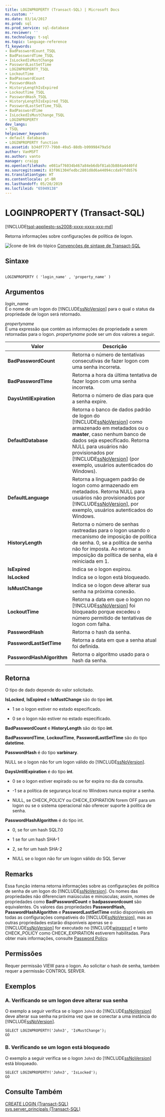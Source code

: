 ```yaml
---
title: LOGINPROPERTY (Transact-SQL) | Microsoft Docs
ms.custom: ''
ms.date: 03/14/2017
ms.prod: sql
ms.prod_service: sql-database
ms.reviewer: ''
ms.technology: t-sql
ms.topic: language-reference
f1_keywords:
- BadPasswordCount_TSQL
- BadPasswordTime_TSQL
- IsLockedIsMustChange
- PasswordLastSetTime
- LOGINPROPERTY_TSQL
- LockoutTime
- BadPasswordCount
- PasswordHash
- HistoryLengthIsExpired
- LockoutTime_TSQL
- PasswordHash_TSQL
- HistoryLengthIsExpired_TSQL
- PasswordLastSetTime_TSQL
- BadPasswordTime
- IsLockedIsMustChange_TSQL
- LOGINPROPERTY
dev_langs:
- TSQL
helpviewer_keywords:
- default database
- LOGINPROPERTY function
ms.assetid: b34df777-79b0-49a5-88db-b99998479a5d
author: VanMSFT
ms.author: vanto
manager: craigg
ms.openlocfilehash: e081af76034b467a84eb6dbf81ab3b884a4440fd
ms.sourcegitcommit: 83f061304fedbc2801d8d6a44094ccda97fdb576
ms.translationtype: HT
ms.contentlocale: pt-BR
ms.lasthandoff: 05/20/2019
ms.locfileid: "65949138"
---
```

# <a name="loginproperty-transact-sql"></a>LOGINPROPERTY (Transact-SQL)
[!INCLUDE[tsql-appliesto-ss2008-xxxx-xxxx-xxx-md](../../includes/tsql-appliesto-ss2008-xxxx-xxxx-xxx-md.md)]

  Retorna informações sobre configurações de política de logon.  
  
 ![Ícone de link do tópico](../../database-engine/configure-windows/media/topic-link.gif "Ícone de link do tópico") [Convenções de sintaxe de Transact-SQL](../../t-sql/language-elements/transact-sql-syntax-conventions-transact-sql.md)  
  
## <a name="syntax"></a>Sintaxe  
  
```  
  
LOGINPROPERTY ( 'login_name' , 'property_name' )  
```  
  
## <a name="arguments"></a>Argumentos  
 *login_name*  
 É o nome de um logon do [!INCLUDE[ssNoVersion](../../includes/ssnoversion-md.md)] para o qual o status da propriedade de logon será retornado.  
  
 *propertyname*  
 É uma expressão que contém as informações de propriedade a serem retornadas para o logon. *propertyname* pode ser um dos valores a seguir.  
  
|Valor|Descrição|  
|-----------|-----------------|  
|**BadPasswordCount**|Retorna o número de tentativas consecutivas de fazer logon com uma senha incorreta.|  
|**BadPasswordTime**|Retorna a hora da última tentativa de fazer logon com uma senha incorreta.|  
|**DaysUntilExpiration**|Retorna o número de dias para que a senha expire.|  
|**DefaultDatabase**|Retorna o banco de dados padrão de logon do [!INCLUDE[ssNoVersion](../../includes/ssnoversion-md.md)] como armazenado em metadados ou o **master**, caso nenhum banco de dados seja especificado. Retorna NULL para usuários não provisionados por [!INCLUDE[ssNoVersion](../../includes/ssnoversion-md.md)] (por exemplo, usuários autenticados do Windows).|  
|**DefaultLanguage**|Retorna a linguagem padrão de logon como armazenado em metadados. Retorna NULL para usuários não provisionados por [!INCLUDE[ssNoVersion](../../includes/ssnoversion-md.md)], por exemplo, usuários autenticados do Windows.|  
|**HistoryLength**|Retorna o número de senhas rastreadas para o logon usando o mecanismo de imposição de política de senha. 0, se a política de senha não for imposta. Ao retomar a imposição da política de senha, ela é reiniciada em 1.|  
|**IsExpired**|Indica se o logon expirou.|  
|**IsLocked**|Indica se o logon está bloqueado.|  
|**IsMustChange**|Indica se o logon deve alterar sua senha na próxima conexão.|  
|**LockoutTime**|Retorna a data em que o logon no [!INCLUDE[ssNoVersion](../../includes/ssnoversion-md.md)] foi bloqueado porque excedeu o número permitido de tentativas de logon com falha.|  
|**PasswordHash**|Retorna o hash da senha.|  
|**PasswordLastSetTime**|Retorna a data em que a senha atual foi definida.|  
|**PasswordHashAlgorithm**|Retorna o algoritmo usado para o hash da senha.|  
  
## <a name="returns"></a>Retorna  
 O tipo de dado depende do valor solicitado.  
  
 **IsLocked**, **IsExpired** e **IsMustChange** são do tipo **int**.  
  
-   1 se o logon estiver no estado especificado.  
  
-   0 se o logon não estiver no estado especificado.  
  
 **BadPasswordCount** e **HistoryLength** são do tipo **int**.  
  
 **BadPasswordTime**, **LockoutTime**, **PasswordLastSetTime** são do tipo **datetime**.  
  
 **PasswordHash** é do tipo **varbinary**.  
  
 NULL se o logon não for um logon válido do [!INCLUDE[ssNoVersion](../../includes/ssnoversion-md.md)].  
  
 **DaysUntilExpiration** é do tipo **int**.  
  
-   0 se o logon estiver expirado ou se for expira no dia da consulta.  
  
-   -1 se a política de segurança local no Windows nunca expirar a senha.  
  
-   NULL, se CHECK_POLICY ou CHECK_EXPIRATION forem OFF para um logon ou se o sistema operacional não oferecer suporte à política de senha.  
  
 **PasswordHashAlgorithm** é do tipo int.  
  
-   0, se for um hash SQL7.0  
  
-   1 se for um hash SHA-1  
  
-   2, se for um hash SHA-2  
  
-   NULL se o logon não for um logon válido do SQL Server  
  
## <a name="remarks"></a>Remarks  
 Essa função interna retorna informações sobre as configurações de política de senha de um logon do [!INCLUDE[ssNoVersion](../../includes/ssnoversion-md.md)]. Os nomes das propriedades não diferenciam maiúsculas e minúsculas; assim, nomes de propriedades como **BadPasswordCount** e **badpasswordcount** são equivalentes. Os valores das propriedades **PasswordHash, PasswordHashAlgorithm** e **PasswordLastSetTime** estão disponíveis em todas as configurações compatíveis do [!INCLUDE[ssNoVersion](../../includes/ssnoversion-md.md)], mas as outras propriedades estarão disponíveis apenas se o [!INCLUDE[ssNoVersion](../../includes/ssnoversion-md.md)] for executado no [!INCLUDE[winxpsvr](../../includes/winxpsvr-md.md)] e tanto CHECK_POLICY como CHECK_EXPIRATION estiverem habilitadas. Para obter mais informações, consulte [Password Policy](../../relational-databases/security/password-policy.md).  
  
## <a name="permissions"></a>Permissões  
 Requer permissão VIEW para o logon. Ao solicitar o hash de senha, também requer a permissão CONTROL SERVER.  
  
## <a name="examples"></a>Exemplos  
  
### <a name="a-checking-whether-a-login-must-change-its-password"></a>A. Verificando se um logon deve alterar sua senha  
 O exemplo a seguir verifica se o logon `John3` do [!INCLUDE[ssNoVersion](../../includes/ssnoversion-md.md)] deve alterar sua senha na próxima vez que se conectar a uma instância do [!INCLUDE[ssNoVersion](../../includes/ssnoversion-md.md)].  
  
```  
SELECT LOGINPROPERTY('John3', 'IsMustChange');  
GO  
```  
  
### <a name="b-checking-whether-a-login-is-locked-out"></a>B. Verificando se um logon está bloqueado  
 O exemplo a seguir verifica se o logon `John3` do [!INCLUDE[ssNoVersion](../../includes/ssnoversion-md.md)] está bloqueado.  
  
```  
SELECT LOGINPROPERTY('John3', 'IsLocked');  
GO  
```  
  
## <a name="see-also"></a>Consulte Também  
 [CREATE LOGIN &#40;Transact-SQL&#41;](../../t-sql/statements/create-login-transact-sql.md)   
 [sys.server_principals &#40;Transact-SQL&#41;](../../relational-databases/system-catalog-views/sys-server-principals-transact-sql.md)  
  
  
